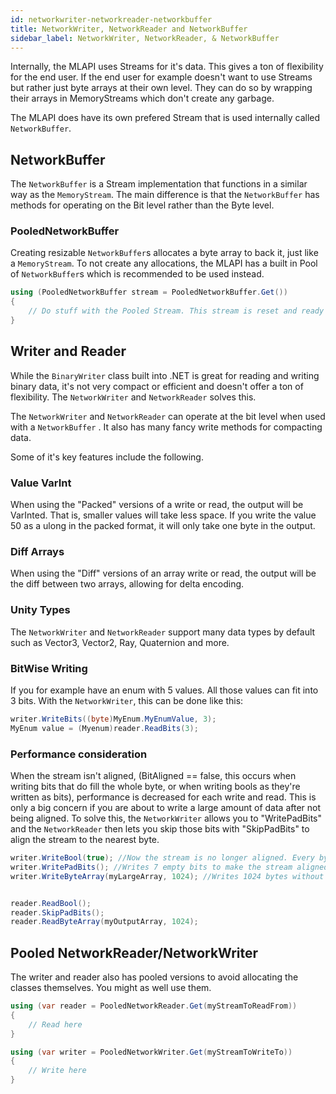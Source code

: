 ```yaml
---
id: networkwriter-networkreader-networkbuffer
title: NetworkWriter, NetworkReader and NetworkBuffer
sidebar_label: NetworkWriter, NetworkReader, & NetworkBuffer
---
```


Internally, the MLAPI uses Streams for it's data. This gives a ton of flexibility for the end user. If the end user for example doesn't want to use Streams but rather just byte arrays at their own level. They can do so by wrapping their arrays in MemoryStreams which don't create any garbage.

The MLAPI does have its own prefered Stream that is used internally called `NetworkBuffer`.

## NetworkBuffer

The `NetworkBuffer` is a Stream implementation that functions in a similar way as the `MemoryStream`. The main difference is that the `NetworkBuffer`  has methods for operating on the Bit level rather than the Byte level.

### PooledNetworkBuffer

Creating resizable `NetworkBuffer`s allocates a byte array to back it, just like a `MemoryStream`. To not create any allocations, the MLAPI has a built in Pool of `NetworkBuffer`s  which is recommended to be used instead.

```csharp
using (PooledNetworkBuffer stream = PooledNetworkBuffer.Get())
{
    // Do stuff with the Pooled Stream. This stream is reset and ready for use, it will auto resize to fit all your data.
}
```

## Writer and Reader

While the `BinaryWriter` class built into .NET is great for reading and writing binary data, it's not very compact or efficient and doesn't offer a ton of flexibility. The `NetworkWriter` and `NetworkReader` solves this.

The `NetworkWriter` and `NetworkReader` can operate at the bit level when used with a `NetworkBuffer` . It also has many fancy write methods for compacting data.

Some of it's key features include the following.

### Value VarInt

When using the "Packed" versions of a write or read, the output will be VarInted. That is, smaller values will take less space. If you write the value 50 as a ulong in the packed format, it will only take one byte in the output.

### Diff Arrays

When using the "Diff" versions of an array write or read, the output will be the diff between two arrays, allowing for delta encoding.

### Unity Types

The `NetworkWriter` and `NetworkReader` support many data types by default such as Vector3, Vector2, Ray, Quaternion and more.

### BitWise Writing

If you for example have an enum with 5 values. All those values can fit into 3 bits. With the `NetworkWriter`, this can be done like this:

```csharp
writer.WriteBits((byte)MyEnum.MyEnumValue, 3);
MyEnum value = (Myenum)reader.ReadBits(3);
```

### Performance consideration

When the stream isn't aligned, (BitAligned == false, this occurs when writing bits that do fill the whole byte, or when writing bools as they're written as bits), performance is decreased for each write and read. This is only a big concern if you are about to write a large amount of data after not being aligned. To solve this, the `NetworkWriter` allows you to "WritePadBits" and the `NetworkReader` then lets you skip those bits with "SkipPadBits" to align the stream to the nearest byte.

```csharp
writer.WriteBool(true); //Now the stream is no longer aligned. Every byte has to be offset by 1 bit.
writer.WritePadBits(); //Writes 7 empty bits to make the stream aligned.
writer.WriteByteArray(myLargeArray, 1024); //Writes 1024 bytes without any bit adjustments


reader.ReadBool();
reader.SkipPadBits();
reader.ReadByteArray(myOutputArray, 1024);
```

## Pooled NetworkReader/NetworkWriter

The writer and reader also has pooled versions to avoid allocating the classes themselves. You might as well use them.

```csharp
using (var reader = PooledNetworkReader.Get(myStreamToReadFrom))
{
    // Read here
}

using (var writer = PooledNetworkWriter.Get(myStreamToWriteTo))
{
    // Write here
}
```

